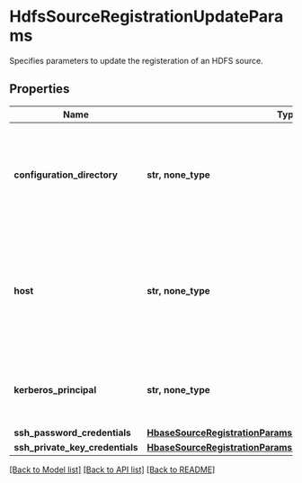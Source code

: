 # HdfsSourceRegistrationUpdateParams

Specifies parameters to update the registeration of an HDFS source.

## Properties
Name | Type | Description | Notes
------------ | ------------- | ------------- | -------------
**configuration_directory** | **str, none_type** | The directory containing the core-site.xml and hdfs-site.xml configuration files. | [optional] 
**host** | **str, none_type** | IP or hostname of any host from which the HDFS configuration files core-site.xml and hdfs-site.xml can be read. | [optional] 
**kerberos_principal** | **str, none_type** | The kerberos principal to be used to connect to this HDFS source. | [optional] 
**ssh_password_credentials** | [**HbaseSourceRegistrationParamsAllOfSshPasswordCredentials**](HbaseSourceRegistrationParamsAllOfSshPasswordCredentials.md) |  | [optional] 
**ssh_private_key_credentials** | [**HbaseSourceRegistrationParamsAllOfSshPrivateKeyCredentials**](HbaseSourceRegistrationParamsAllOfSshPrivateKeyCredentials.md) |  | [optional] 

[[Back to Model list]](../README.md#documentation-for-models) [[Back to API list]](../README.md#documentation-for-api-endpoints) [[Back to README]](../README.md)


